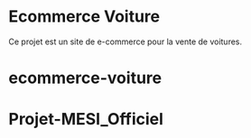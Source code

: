 # Ecommerce Voiture
Ce projet est un site de e-commerce pour la vente de voitures.
# ecommerce-voiture
# Projet-MESI_Officiel
